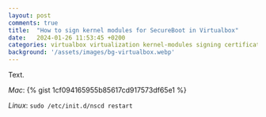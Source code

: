 ```yaml
---
layout: post
comments: true
title:  "How to sign kernel modules for SecureBoot in Virtualbox"
date:   2024-01-26 11:53:45 +0200
categories: virtualbox virtualization kernel-modules signing certificates uefi
background: '/assets/images/bg-virtualbox.webp'
---
```


 Text.

*Mac*:
{% gist 1cf094165955b85617cd917573df65e1 %}

*Linux*:
<code>sudo /etc/init.d/nscd restart</code>

